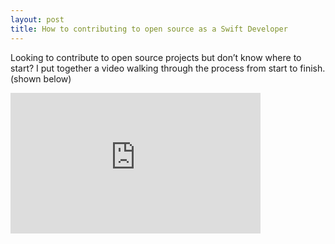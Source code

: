 ```yaml
---
layout: post
title: How to contributing to open source as a Swift Developer
---
```


Looking to contribute to open source projects but don’t know where to start? I put together a video walking through the process from start to finish. (shown below)

<iframe width="400" height="225" src="https://www.youtube.com/embed/MAleD3yTfhc" frameborder="0" allow="accelerometer; autoplay; encrypted-media; gyroscope; picture-in-picture" allowfullscreen></iframe>

